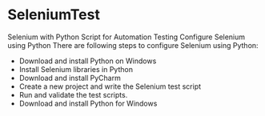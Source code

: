 # SeleniumTest
Selenium with Python Script for Automation Testing
Configure Selenium using Python
There are following steps to configure Selenium using Python:

- Download and install Python on Windows
- Install Selenium libraries in Python
- Download and install PyCharm
- Create a new project and write the Selenium test script
- Run and validate the test scripts.
- Download and install Python for Windows
